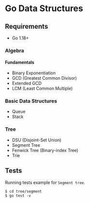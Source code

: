 # Go Data Structures

## Requirements

- Go 1.18+

### Algebra

#### Fundamentals

- Binary Exponentiation
- GCD (Greatest Common Divisor)
- Extended GCD
- LCM (Least Common Multiple)

### Basic Data Structures

- Queue
- Stack

### Tree

- DSU (Disjoint-Set Union)
- Segment Tree
- Fenwick Tree (Binary-index Tree)
- Trie

## Tests

Running tests example for `Segment tree`.

```
$ cd tree/segment
$ go test -v
```
